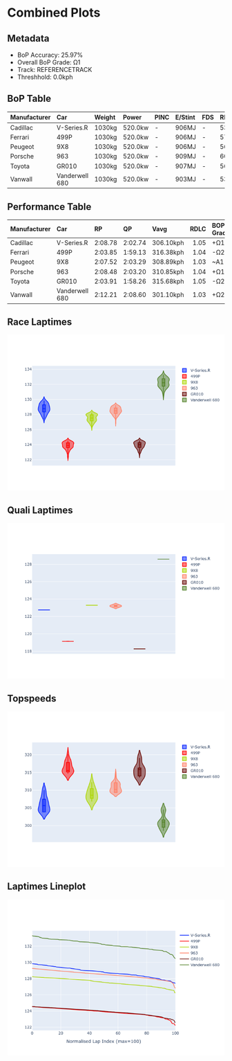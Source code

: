# Combined Plots

## Metadata

- BoP Accuracy: 25.97%
- Overall BoP Grade: Ω1
- Track: REFERENCETRACK
- Threshhold: 0.0kph

## BoP Table
| Manufacturer   | Car            | Weight   | Power   | PINC   | E/Stint   | FDS   | RDP    | QDP    | TDP    |
|:---------------|:---------------|:---------|:--------|:-------|:----------|:------|:-------|:-------|:-------|
| Cadillac       | V-Series.R     | 1030kg   | 520.0kw | -      | 906MJ     | -     | 53.88% | 50.00% | 21.12% |
| Ferrari        | 499P           | 1030kg   | 520.0kw | -      | 906MJ     | -     | 57.89% | 20.00% | 4.15%  |
| Peugeot        | 9X8            | 1030kg   | 520.0kw | -      | 906MJ     | -     | 56.61% | 25.00% | 2.08%  |
| Porsche        | 963            | 1030kg   | 520.0kw | -      | 909MJ     | -     | 60.72% | 25.00% | 10.69% |
| Toyota         | GR010          | 1030kg   | 520.0kw | -      | 907MJ     | -     | 56.77% | 25.00% | 2.48%  |
| Vanwall        | Vanderwell 680 | 1030kg   | 520.0kw | -      | 903MJ     | -     | 53.08% | 50.00% | 10.27% |

## Performance Table
| Manufacturer   | Car            | RP      | QP      | Vavg      |   RDLC | BOP-Grade   | Match   |
|:---------------|:---------------|:--------|:--------|:----------|-------:|:------------|:--------|
| Cadillac       | V-Series.R     | 2:08.78 | 2:02.74 | 306.10kph |   1.05 | +Ω1         | 22.03%  |
| Ferrari        | 499P           | 2:03.85 | 1:59.13 | 316.38kph |   1.04 | -Ω2         | 0.00%   |
| Peugeot        | 9X8            | 2:07.52 | 2:03.29 | 308.89kph |   1.03 | ~A1         | 100.00% |
| Porsche        | 963            | 2:08.48 | 2:03.20 | 310.85kph |   1.04 | +Ω1         | 33.78%  |
| Toyota         | GR010          | 2:03.91 | 1:58.26 | 315.68kph |   1.05 | -Ω2         | 0.00%   |
| Vanwall        | Vanderwell 680 | 2:12.21 | 2:08.60 | 301.10kph |   1.03 | +Ω2         | 0.00%   |

## Race Laptimes
![Race Laptimes](images/race_violin.png)

## Quali Laptimes
![Quali Laptimes](images/quali_violin.png)

## Topspeeds
![Topspeeds](images/topspeed_violin.png)

## Laptimes Lineplot
![Laptimes Lineplot](images/laptime_line.png)

